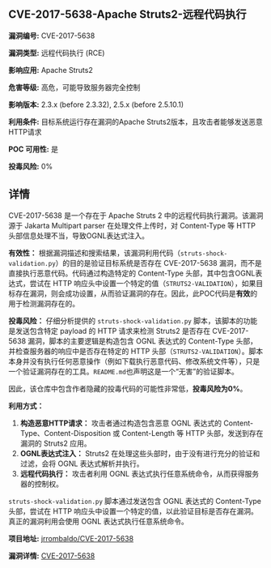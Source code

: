 ## CVE-2017-5638-Apache Struts2-远程代码执行

**漏洞编号:** CVE-2017-5638

**漏洞类型:** 远程代码执行 (RCE)

**影响应用:** Apache Struts2

**危害等级:** 高危，可能导致服务器完全控制

**影响版本:** 2.3.x (before 2.3.32), 2.5.x (before 2.5.10.1)

**利用条件:** 目标系统运行存在漏洞的Apache Struts2版本，且攻击者能够发送恶意HTTP请求

**POC 可用性:** 是

**投毒风险:** 0%

## 详情

CVE-2017-5638 是一个存在于 Apache Struts 2 中的远程代码执行漏洞。该漏洞源于 Jakarta Multipart parser 在处理文件上传时，对 Content-Type 等 HTTP 头部信息处理不当，导致OGNL表达式注入。

**有效性：**
根据漏洞描述和搜索结果，该漏洞利用代码（`struts-shock-validation.py`）的目的是验证目标系统是否存在 CVE-2017-5638 漏洞，而不是直接执行恶意代码。代码通过构造特定的 Content-Type 头部，其中包含OGNL表达式，尝试在 HTTP 响应头中设置一个特定的值（`STRUTS2-VALIDATION`），如果目标存在漏洞，则会成功设置，从而验证漏洞的存在。因此，此POC代码是**有效**的用于检测漏洞存在的。

**投毒风险：**
仔细分析提供的 `struts-shock-validation.py` 脚本，该脚本的功能是发送包含特定 payload 的 HTTP 请求来检测 Struts2 是否存在 CVE-2017-5638 漏洞，脚本的主要逻辑是构造包含 OGNL 表达式的 Content-Type 头部，并检查服务器的响应中是否存在特定的 HTTP 头部（`STRUTS2-VALIDATION`）。脚本本身并没有执行任何恶意操作（例如下载执行恶意代码、修改系统文件等），只是一个验证漏洞存在的工具。`README.md`也声明这是一个“无害”的验证脚本。

因此，该仓库中包含作者隐藏的投毒代码的可能性非常低，**投毒风险为0%**。

**利用方式：**
1.  **构造恶意HTTP请求：** 攻击者通过构造包含恶意 OGNL 表达式的 Content-Type、Content-Disposition 或 Content-Length 等 HTTP 头部，发送到存在漏洞的 Struts2 应用。
2.  **OGNL表达式注入：** Struts2 在处理这些头部时，由于没有进行充分的验证和过滤，会将 OGNL 表达式解析并执行。
3.  **远程代码执行：** 攻击者利用 OGNL 表达式执行任意系统命令，从而获得服务器的控制权。

`struts-shock-validation.py` 脚本通过发送包含 OGNL 表达式的 Content-Type 头部，尝试在 HTTP 响应头中设置一个特定的值，以此验证目标是否存在漏洞。真正的漏洞利用会使用 OGNL 表达式执行任意系统命令。

**项目地址:** [jrrombaldo/CVE-2017-5638](https://github.com/jrrombaldo/CVE-2017-5638)

**漏洞详情:** [CVE-2017-5638](https://nvd.nist.gov/vuln/detail/CVE-2017-5638)